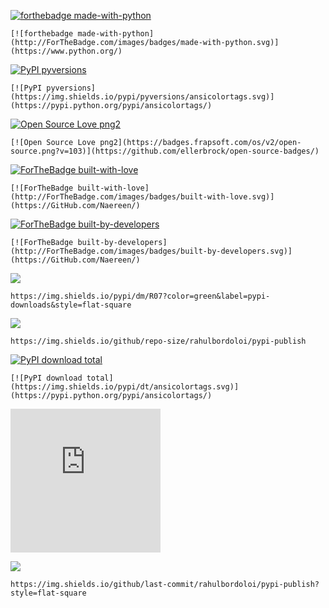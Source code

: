 [![forthebadge made-with-python](http://ForTheBadge.com/images/badges/made-with-python.svg)](https://www.python.org/)
```
[![forthebadge made-with-python](http://ForTheBadge.com/images/badges/made-with-python.svg)](https://www.python.org/)
```

[![PyPI pyversions](https://img.shields.io/pypi/pyversions/ansicolortags.svg)](https://pypi.python.org/pypi/ansicolortags/)
```
[![PyPI pyversions](https://img.shields.io/pypi/pyversions/ansicolortags.svg)](https://pypi.python.org/pypi/ansicolortags/)
```

[![Open Source Love png2](https://badges.frapsoft.com/os/v2/open-source.png?v=103)](https://github.com/ellerbrock/open-source-badges/)
```
[![Open Source Love png2](https://badges.frapsoft.com/os/v2/open-source.png?v=103)](https://github.com/ellerbrock/open-source-badges/)
```

[![ForTheBadge built-with-love](http://ForTheBadge.com/images/badges/built-with-love.svg)](https://GitHub.com/Naereen/)
```
[![ForTheBadge built-with-love](http://ForTheBadge.com/images/badges/built-with-love.svg)](https://GitHub.com/Naereen/)
```

[![ForTheBadge built-by-developers](http://ForTheBadge.com/images/badges/built-by-developers.svg)](https://GitHub.com/Naereen/)
```
[![ForTheBadge built-by-developers](http://ForTheBadge.com/images/badges/built-by-developers.svg)](https://GitHub.com/Naereen/)
```

![](https://img.shields.io/pypi/dm/R07?color=green&label=pypi-downloads&style=flat-square)

```https://img.shields.io/pypi/dm/R07?color=green&label=pypi-downloads&style=flat-square```

![](https://img.shields.io/github/repo-size/rahulbordoloi/pypi-publish)
```
https://img.shields.io/github/repo-size/rahulbordoloi/pypi-publish
```

[![PyPI download total](https://img.shields.io/pypi/dt/ansicolortags.svg)](https://pypi.python.org/pypi/ansicolortags/)
```
[![PyPI download total](https://img.shields.io/pypi/dt/ansicolortags.svg)](https://pypi.python.org/pypi/ansicolortags/)
```

<iframe src="https://hackerrank-badge.herokuapp.com/rahulbordoloi?s=1" style="border: 0; height: 230px; width: 240px; overflow:hidden;" scrolling="no" frameBorder="0"></iframe>

![](https://img.shields.io/github/last-commit/rahulbordoloi/pypi-publish?style=flat-square)
```
https://img.shields.io/github/last-commit/rahulbordoloi/pypi-publish?style=flat-square
```
